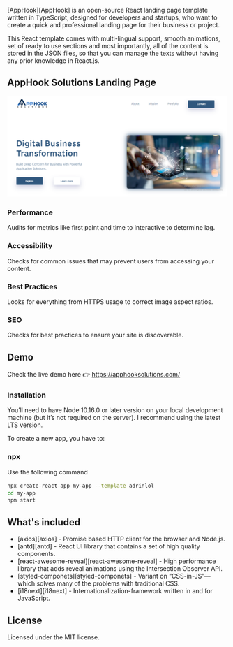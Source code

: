 [AppHook][AppHook] is an open-source React landing page template written in TypeScript, designed for developers and startups, who want to create a quick and professional landing page for their business or project.

This React template comes with multi-lingual support, smooth animations, set of ready to use sections and most importantly, all of the content is stored in the JSON files, so that you can manage the texts without having any prior knowledge in React.js.

## AppHook Solutions Landing Page

![1](web.PNG)

### Performance

Audits for metrics like first paint and time to interactive to determine lag.

### Accessibility

Checks for common issues that may prevent users from accessing your content.

### Best Practices

Looks for everything from HTTPS usage to correct image aspect ratios.

### SEO

Checks for best practices to ensure your site is discoverable.

## Demo

<!-- Check the live demo here 👉️ https://AppHook-web.netlify.app/ -->

Check the live demo here 👉️ https://apphooksolutions.com/

### Installation

You’ll need to have Node 10.16.0 or later version on your local development machine (but it’s not required on the server). I recommend using the latest LTS version.

To create a new app, you have to:

### npx

Use the following command

```sh
npx create-react-app my-app --template adrinlol
cd my-app
npm start
```

## What's included

- [axios][axios] - Promise based HTTP client for the browser and Node.js.
- [antd][antd] - React UI library that contains a set of high quality components.
- [react-awesome-reveal][react-awesome-reveal] - High performance library that adds reveal animations using the Intersection Observer API.
- [styled-componets][styled-componets] - Variant on “CSS-in-JS”—which solves many of the problems with traditional CSS.
- [i18next][i18next] - Internationalization-framework written in and for JavaScript.

## License

Licensed under the MIT license.

<!-- prettier-ignore-end -->
